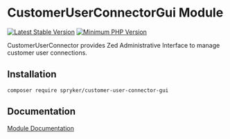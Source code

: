 # CustomerUserConnectorGui Module
[![Latest Stable Version](https://poser.pugx.org/spryker/customer-user-connector-gui/v/stable.svg)](https://packagist.org/packages/spryker/customer-user-connector-gui)
[![Minimum PHP Version](https://img.shields.io/badge/php-%3E%3D%207.4-8892BF.svg)](https://php.net/)

CustomerUserConnector provides Zed Administrative Interface to manage customer user connections.

## Installation

```
composer require spryker/customer-user-connector-gui
```

## Documentation

[Module Documentation](https://docs.spryker.com)
